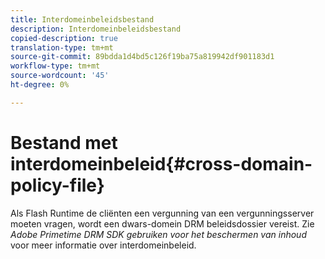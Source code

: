 ```yaml
---
title: Interdomeinbeleidsbestand
description: Interdomeinbeleidsbestand
copied-description: true
translation-type: tm+mt
source-git-commit: 89bdda1d4bd5c126f19ba75a819942df901183d1
workflow-type: tm+mt
source-wordcount: '45'
ht-degree: 0%

---
```



# Bestand met interdomeinbeleid{#cross-domain-policy-file}

Als Flash Runtime de cliënten een vergunning van een vergunningsserver moeten vragen, wordt een dwars-domein DRM beleidsdossier vereist. Zie *Adobe Primetime DRM SDK gebruiken voor het beschermen van inhoud* voor meer informatie over interdomeinbeleid.
